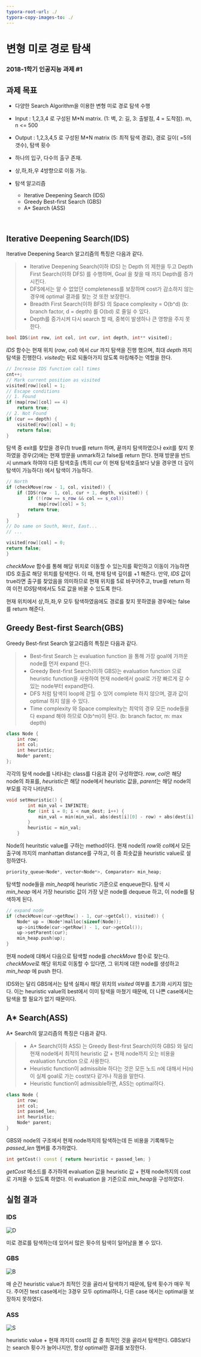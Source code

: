 ```yaml
---
typora-root-url: ./
typora-copy-images-to: ./
---
```


# 변형 미로 경로 탐색

### 2018-1학기 인공지능 과제 #1





## 과제 목표

- 다양한 Search Algorithm을 이용한 변형 미로 경로 탐색 수행

- Input : 1,2,3,4 로 구성된 M*N matrix. (1: 벽, 2: 길, 3: 출발점, 4 = 도착점). m, n <= 500

- Output : 1,2,3,4,5 로 구성된 M*N matrix (5: 최적 탐색 경로), 경로 길이( =5의 갯수), 탐색 횟수

- 하나의 입구, 다수의 출구 존재.

- 상,하,좌,우 4방향으로 이동 가능.

- 탐색 알고리즘

  - Iterative Deepening Search (IDS)
  - Greedy Best-first Search (GBS)
  - A* Search (ASS)

  ​

## Iterative Deepening Search(IDS)

Iterative Deepening Search 알고리즘의 특징은 다음과 같다.

> - Iterative Deepening Search(이하 IDS) 는 Depth 의 제한을 두고 Depth First Search(이하 DFS) 를 수행하며, Goal 을 찾을 때 까지 Depth를 증가시킨다.
> - DFS에서는 알 수 없었던 completeness를 보장하며 cost가 감소하지 않는 경우에 optimal 결과를 찾는 것 또한 보장한다. 
> - Breadth First Search(이하 BFS) 의 Space complexity = O(b^d) (b: branch factor, d = depth) 를 O(bd) 로 줄일 수 있다. 
> - Depth를 증가시켜 다시 search 할 때, 중복이 발생하나 큰 영향을 주지 못한다.



```c++
bool IDS(int row, int col, int cur, int depth, int** visited);
```

*IDS* 함수는 현재 위치 (*row*, *col*) 에서 *cur* 까지 탐색을 진행 했으며, 최대 *depth* 까지 탐색을 진행한다. *visited*는 뒤로 되돌아가지 않도록 마킹해주는 역할을 한다. 

```c++
// Increase IDS function call times
cnt++;
// Mark current position as visited
visited[row][col] = 1;
// Escape conditions
// 1. Found
if (map[row][col] == 4)
	return true;
// 2. Not Found
if (cur == depth) {
	visited[row][col] = 0;
	return false;
}        
```

 탐색 중 exit를 찾았을 경우(1) true를 return 하며, 끝까지 탐색하였으나 exit를 찾지 못하였을 경우(2)에는 현재 방문을 unmark하고 false를 return 한다. 현재 방문을 반드시 unmark 하여야 다른 탐색호출 (특히 cur 이 현재 탐색호출보다 낮을 경우엔 더 깊이 탐색이 가능하다) 에서 탐색이 가능하다.

```c++
// North
if (checkMove(row - 1, col, visited)) {
	if (IDS(row - 1, col, cur + 1, depth, visited)) {
		if (!(row == s_row && col == s_col))
			map[row][col] = 5;
		return true;
	}
}
// Do same on South, West, East...
// ...

visited[row][col] = 0;
return false;
}
```

 *checkMove* 함수를 통해 해당 위치로 이동할 수 있는지를 확인하고 이동이 가능하면 IDS 호출로 해당 위치를 탐색한다. 이 때, 현재 탐색 깊이를 +1 해준다. 만약, *IDS* 값이 true라면 출구를 찾았음을 의미하므로 현재 위치를 5로 바꾸어주고, true를 return 하여 이전 *IDS*탐색에서도 5로 값을 바꿀 수 있도록 한다.

 현재 위치에서 상,하,좌,우 모두 탐색하였음에도 경로를 찾지 못하였을 경우에는 false를 return 해준다.





## Greedy Best-first Search(GBS)

Greedy Best-first Search 알고리즘의 특징은 다음과 같다.

> - Best-first Search 는 evaluation function 을 통해 가장 goal에 가까운 node를 먼저 expand 한다.
> - Greedy Best-first Search(이하 GBS)는 evaluation function 으로 heuristic function을 사용하여 현재 node에서 goal로 가장 빠르게 갈 수 있는 node부터 expand한다.
> - DFS 처럼 탐색이 loop에 갇힐 수 있어 complete 하지 않으며, 결과 값이 optimal 하지 않을 수 있다.
> - Time complexity 와 Space complexity는 최악의 경우 모든 node들을 다 expand 해야 하므로 O(b^m)이 된다. (b: branch factor, m: max depth)



```c++
class Node {
    int row;
    int col;
    int heuristic;
    Node* parent;
};
```

  각각의 탐색 node를 나타내는  class를 다음과 같이 구성하였다. *row*, *col*은 해당 node의 좌표를, *heuristic*은 해당 node에서 heuristic 값을, *parent*는 해당 node의 부모를 각각 나타낸다.

```c++
void setHeuristic() { 
		int min_val = INFINITE;
		for (int i = 0; i < num_dest; i++) {
			min_val = min(min_val, abs(dest[i][0] - row) + abs(dest[i][1] - col));
		}
		heuristic = min_val;
	}
```

  Node의 heuritstic value를 구하는 method이다. 현재 node의 *row*와 *col*에서 모든 출구에 까지의 manhattan distance를 구하고, 이 중 최솟값을 heuristic value로 설정하였다.

```c++
priority_queue<Node*, vector<Node*>, Comparator> min_heap;
```

 탐색할 node들을 *min_heap*에 heuristic 기준으로 enqueue한다. 탐색 시 *min_heap* 에서 가장 heuristic 값이 가장 낮은 node를 dequeue 하고, 이 node를 탐색하게 된다.

```c++
// expand node
if (checkMove(cur->getRow() - 1, cur->getCol(), visited)) {
	Node* up = (Node*)malloc(sizeof(Node));
	up->initNode(cur->getRow() - 1, cur->getCol());
	up->setParent(cur);
	min_heap.push(up);
}
```

 현재 node에 대해서 다음으로 탐색할 node를 *checkMove* 함수로 찾는다. *checkMove*로 해당 위치로 이동할 수 있다면, 그 위치에 대한 node를 생성하고 *min_heap* 에 push 한다.

 IDS와는 달리 GBS에서는 탐색 실패시 해당 위치의 *visited* 여부를 초기화 시키지 않는다. 이는 heuristic value의 best에서 이미 탐색을 마쳤기 때문에, 더 나쁜 case에서는 탐색을 할 필요가 없기 때문이다.



## A* Search(ASS)

A* Search의 알고리즘의 특징은 다음과 같다. 

> - A* Search(이하 ASS) 는 Greedy Best-first Search(이하 GBS) 와 달리 현재 node에서 최적의 heuristic 값 + 현재 node까지 오는 비용을 evaluation function 으로 사용한다.
> - Heuristic function이 admissible 하다는 것은 모든 노드 n에 대해서 H(n)이 실제 goal로 가는 cost보다 같거나 작음을 말한다.
> - Heuristic function이 admissible하면, ASS는 optimal하다.



```c++
class Node {
	int row;
	int col;
	int passed_len;
	int heuristic;
	Node* parent;
}
```

 GBS와 node의 구조에서 현재 node까지의 탐색하는데 든 비용을 기록해두는 *passed_len* 멤버를 추가하였다.

```c++
int getCost() const { return heuristic + passed_len; }
```

 *getCost* 메소드를 추가하여 evaluation 값을 heuristic 값 + 현재 node까지의 cost 로 가져올 수 있도록 하였다. 이 evaluation 을 기준으로 *min_heap*을 구성하였다.



## 실험 결과

### IDS 

![D](/IDS.jpg)

 미로 경로를 탐색하는데 있어서 많은 횟수의 탐색이 일어남을 볼 수 있다.



### GBS

![B](./GBS.jpg)

 매 순간 heuristic value가 최적인 것을 골라서 탐색하기 때문에, 탐색 횟수가 매우 적다. 주어진 test case에서는 3경우 모두 optimal하나, 다른 case 에서는 optimal을 보장하지 못하였다. 



### ASS

![S](/ASS.jpg)

 heuristic value + 현재 까지의 cost의 값 중 최적인 것을 골라서 탐색한다. GBS보다는 search 횟수가 늘어나지만, 항상 optimal한 결과를 보장한다.

